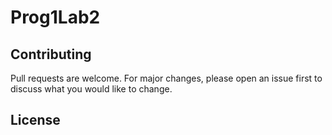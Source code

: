 # Prog1Lab2

## Contributing 
Pull requests are welcome. For major changes, please open an issue first to discuss what you would like to change.

## License

